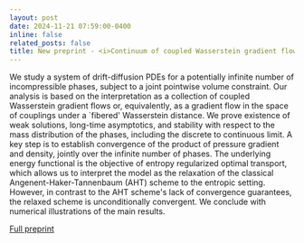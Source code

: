 ```yaml
---
layout: post
date: 2024-11-21 07:59:00-0400
inline: false
related_posts: false
title: New preprint - <i>Continuum of coupled Wasserstein gradient flows</i>
---
```


We study a system of drift-diffusion PDEs for a potentially infinite number of incompressible phases, subject to a joint pointwise volume constraint. Our analysis is based on the interpretation as a collection of coupled Wasserstein gradient flows or, equivalently, as a gradient flow in the space of couplings under a `fibered' Wasserstein distance. We prove existence of weak solutions, long-time asymptotics, and stability with respect to the mass distribution of the phases, including the discrete to continuous limit. A key step is to establish convergence of the product of pressure gradient and density, jointly over the infinite number of phases. The underlying energy functional is the objective of entropy regularized optimal transport, which allows us to interpret the model as the relaxation of the classical Angenent-Haker-Tannenbaum (AHT) scheme to the entropic setting. However, in contrast to the AHT scheme's lack of convergence guarantees, the relaxed scheme is unconditionally convergent. We conclude with numerical illustrations of the main results. 

[Full preprint](https://arxiv.org/abs/2411.13969v1)
